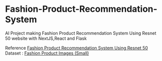 # Fashion-Product-Recommendation-System
AI Project making Fashion Product Recommendation System Using Resnet 50 website with NextJS,React and Flask

Reference
[Fashion Product Recommendation System Using Resnet 50](https://medium.com/@sharma.tanish096/fashion-product-recommendation-system-using-resnet-50-5ea5406c8f2c) <br />
Dataset : [Fashion Product Images (Small)](https://www.kaggle.com/datasets/paramaggarwal/fashion-product-images-small)
